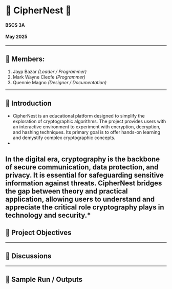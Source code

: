# 🔐 CipherNest 🔐

#### BSCS 3A

#### May 2025

---

## 👥 Members:
1. Jayp Bazar *(Leader / Programmer)*
2. Mark Wayne Cleofe *(Programmer)*
3. Quennie Magno *(Designer / Documentation)*

---

## 📘 Introduction

* CipherNest is an educational platform designed to simplify the exploration of cryptographic algorithms. The project provides users with an interactive environment to experiment with encryption, decryption, and hashing techniques. Its primary goal is to offer hands-on learning and demystify complex cryptographic concepts.
* 
In the digital era, cryptography is the backbone of secure communication, data protection, and privacy. It is essential for safeguarding sensitive information against threats. CipherNest bridges the gap between theory and practical application, allowing users to understand and appreciate the critical role cryptography plays in technology and security.*
---

## 🎯 Project Objectives

<!--
1. To provide an interactive platform for users to learn about cryptographic algorithms.
2. To implement and demonstrate both symmetric and asymmetric encryption techniques.
3. 
-->

---

## 🧠 Discussions

<!-- 
o Describe the overall application architecture and UI choice.
o For each implemented cryptographic algorithm:
    ▪ Name and type (Symmetric/Asymmetric/Hash)
    ▪ Brief history/background
    ▪ Description of the process/how it works (can be high-level or include simplified pseudocode)
    ▪ Libraries used for its implementation
    ▪ How it's integrated into your application
 -->

---

## 🧪 Sample Run / Outputs

<!-- Include screen snippets (screenshots) or text-based output examples for each algorithm's functionality (encryption, decryption, hashing for both text and files where applicable). Embed images directly in the README.md or link to them within the repository. Use Markdown code blocks for text output. -->
